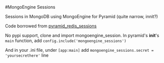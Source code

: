 #MongoEngine Sessions

Sessions in MongoDB using MongoEngine for Pyramid (quite narrow, innit?)

Code borrowed from [pyramid_redis_sessions] 

No pypi support, clone and import mongoengine_session. In pyramid's __init__'s `main` function, add `config.include('mongoengine_sessions')` 

And in your .ini file, under `[app:main]` add `mongoengine_sessions.secret = 'yoursecrethere'` line

[pyramid_redis_sessions]:https://github.com/ericrasmussen/pyramid_redis_sessions
